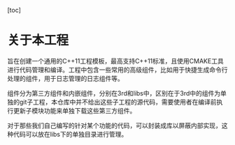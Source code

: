 [toc]

# 关于本工程

旨在创建一个通用的C++11工程模板，最高支持C++11标准，且使用CMAKE工具进行代码管理和编译。工程中包含一些常用的高级组件，比如用于快捷生成命令行处理的组件，用于日志管理的日志组件等。

组件分为第三方组件和内嵌组件，分别在3rd和libs中，区别在于3rd中的组件为单独的git子工程，本仓库中并不给出这些子工程的源代码，需要使用者在编译前执行更新子模块功能来单独下载这些第三方组件。

对于那些我们自己编写的针对某个功能的代码，可以封装成库以屏蔽内部实现，这种代码可以放在libs下的单独目录进行管理。